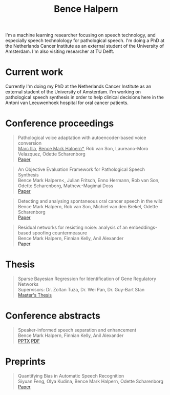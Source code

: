 ﻿---
permalink: /
title: "Bence Halpern"
excerpt: "About me"
author_profile: true
redirect_from: 
  - /about/
  - /about.html
---

I'm a machine learning researcher focusing on speech technology, and especially speech technolology
for pathological speech. I'm doing a PhD at the Netherlands Cancer Institute as an external student of the University of Amsterdam.
I'm also visiting researcher at TU Delft.

Current work
======

Currently I'm doing my PhD at the Netherlands Cancer Institute as an external student of the University of Amsterdam. I'm working on pathological speech synthesis in order to help clinical decisions here in the Antoni van Leeuwenhoek hospital for oral cancer patients.

Conference proceedings
======

> Pathological voice adaptation with autoencoder-based voice conversion <br>
> <u>Marc Illa</u>, <u>Bence Mark Halpern*</u>, Rob van Son, Laureano-Moro Velazquez, Odette Scharenborg <br>
> [Paper](https://arxiv.org/pdf/2106.08427)

> An Objective Evaluation Framework for Pathological Speech Synthesis <br>
> Bence Mark Halpern<, Julian Fritsch, Enno Hermann, Rob van Son, Odette Scharenborg,
> Mathew.-Magimai Doss <br>
> [Paper](https://arxiv.org/pdf/2107.00308) 

> Detecting and analysing spontaneous oral cancer speech in the wild <br>
> Bence Mark Halpern, Rob van Son, Michiel van den Brekel, Odette Scharenborg <br>
> [Paper](https://arxiv.org/pdf/2007.14205)

> Residual networks for resisting noise: analysis of an embeddings-based spoofing countermeasure <br>
> Bence Mark Halpern, Finnian Kelly, Anil Alexander <br>
> [Paper](https://oxfordwaveresearch.com/wp-content/uploads/2020/04/Odyssey2020_spoofingResNet_Halpern_et_al.pdf)

Thesis 
=======
> Sparse Bayesian Regression for Identification of Gene Regulatory Networks <br>
> Supervisors: Dr. Zoltan Tuza, Dr. Wei Pan, Dr. Guy-Bart Stan <br>
> [Master's Thesis](https://github.com/karkirowle/sysidProject/blob/master/VanillaID/thesis/Thesis_Halpern_2018_v3.pdf)

Conference abstracts
====
> Speaker-informed speech separation and enhancement <br>
> Bence Mark Halpern, Finnian Kelly, Anil Alexander <br>
> [PPTX](https://karkirowle.github.io/files/speech_enhancement_iafpa_2021.pptx) [PDF](https://karkirowle.github.io/files/speech_enhancement_iafpa_2021.pdf)

Preprints 
======

> Quantifying Bias in Automatic Speech Recognition <br>
> Siyuan Feng, Olya Kudina, Bence Mark Halpern, Odette Scharenborg <br>
> [Paper](https://arxiv.org/pdf/2103.15122)